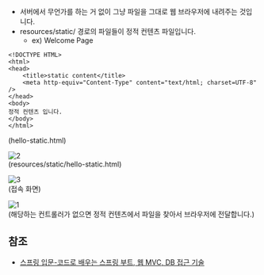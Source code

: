 * 서버에서 무언가를 하는 거 없이 그냥 파일을 그대로 웹 브라우저에 내려주는 것입니다.
* resources/static/ 경로의 파일들이 정적 컨텐츠 파일입니다.
  * ex) Welcome Page
```
<!DOCTYPE HTML>
<html>
<head>
    <title>static content</title>
    <meta http-equiv="Content-Type" content="text/html; charset=UTF-8" />
</head>
<body>
정적 컨텐츠 입니다.
</body>
</html>
```
(hello-static.html)

![2](https://raw.githubusercontent.com/smpark1020/tistory/master/Spring/%5B%EC%8A%A4%ED%94%84%EB%A7%81%20%EC%9E%85%EB%AC%B8%5D%20%EC%A0%95%EC%A0%81%20%EC%BB%A8%ED%85%90%EC%B8%A0/2.PNG)   
(resources/static/hello-static.html)

![3](https://raw.githubusercontent.com/smpark1020/tistory/master/Spring/%5B%EC%8A%A4%ED%94%84%EB%A7%81%20%EC%9E%85%EB%AC%B8%5D%20%EC%A0%95%EC%A0%81%20%EC%BB%A8%ED%85%90%EC%B8%A0/3.PNG)   
(접속 화면)

![1](https://raw.githubusercontent.com/smpark1020/tistory/master/Spring/%5B%EC%8A%A4%ED%94%84%EB%A7%81%20%EC%9E%85%EB%AC%B8%5D%20%EC%A0%95%EC%A0%81%20%EC%BB%A8%ED%85%90%EC%B8%A0/1.PNG)   
(해당하는 컨트롤러가 없으면 정적 컨텐츠에서 파일을 찾아서 브라우저에 전달합니다.)

## 참조
* [스프링 입문-코드로 배우는 스프링 부트, 웹 MVC, DB 접근 기술](https://www.inflearn.com/course/%EC%8A%A4%ED%94%84%EB%A7%81-%EC%9E%85%EB%AC%B8-%EC%8A%A4%ED%94%84%EB%A7%81%EB%B6%80%ED%8A%B8/dashboard)